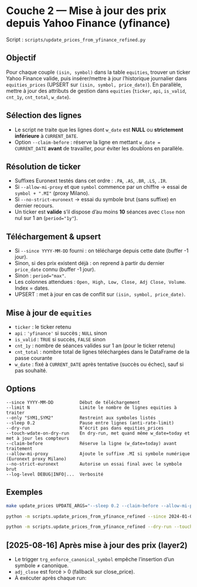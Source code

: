 # Couche 2 — Mise à jour des prix depuis Yahoo Finance (yfinance)

Script : `scripts/update_prices_from_yfinance_refined.py`

## Objectif
Pour chaque couple `(isin, symbol)` dans la table `equities`, trouver un ticker Yahoo Finance valide,
puis insérer/mettre à jour l’historique journalier dans `equities_prices` (UPSERT sur `(isin, symbol, price_date)`).
En parallèle, mettre à jour des attributs de gestion dans `equities` (`ticker`, `api`, `is_valid`, `cnt_1y`, `cnt_total`, `w_date`).

## Sélection des lignes
- Le script ne traite que les lignes dont `w_date` est **NULL** ou **strictement inférieure** à `CURRENT_DATE`.
- Option `--claim-before` : réserve la ligne en mettant `w_date = CURRENT_DATE` **avant** de travailler, pour éviter les doublons en parallèle.

## Résolution de ticker
- Suffixes Euronext testés dans cet ordre : `.PA`, `.AS`, `.BR`, `.LS`, `.IR`.
- Si `--allow-mi-proxy` et que `symbol` commence par un chiffre → essai de `symbol + ".MI"` (proxy Milano).
- Si `--no-strict-euronext` → essai du symbole brut (sans suffixe) en dernier recours.
- Un ticker est **valide** s’il dispose d’au moins **10** séances avec `Close` non nul sur 1 an (`period="1y"`).

## Téléchargement & upsert
- Si `--since YYYY-MM-DD` fourni : on télécharge depuis cette date (buffer -1 jour).
- Sinon, si des prix existent déjà : on reprend à partir du dernier `price_date` connu (buffer -1 jour).
- Sinon : `period="max"`.
- Les colonnes attendues : `Open, High, Low, Close, Adj Close, Volume`. Index = dates.
- UPSERT : met à jour en cas de conflit sur `(isin, symbol, price_date)`.

## Mise à jour de `equities`
- `ticker` : le ticker retenu
- `api` : `'yfinance'` si succès ; `NULL` sinon
- `is_valid` : `TRUE` si succès, `FALSE` sinon
- `cnt_1y` : nombre de séances valides sur 1 an (pour le ticker retenu)
- `cnt_total` : nombre total de lignes téléchargées dans le DataFrame de la passe courante
- `w_date` : fixé à `CURRENT_DATE` après tentative (succès ou échec), sauf si pas souhaité.

## Options
```
--since YYYY-MM-DD          Début de téléchargement
--limit N                   Limite le nombre de lignes equities à traiter
--only "SYM1,SYM2"          Restreint aux symboles listés
--sleep 0.2                 Pause entre lignes (anti-rate-limit)
--dry-run                   N’écrit pas dans equities_prices
--touch-wdate-on-dry-run    En dry-run, met quand même w_date=today et met à jour les compteurs
--claim-before              Réserve la ligne (w_date=today) avant traitement
--allow-mi-proxy            Ajoute le suffixe .MI si symbole numérique (Euronext proxy Milano)
--no-strict-euronext        Autorise un essai final avec le symbole brut
--log-level DEBUG|INFO|...  Verbosité
```

## Exemples
```bash
make update_prices UPDATE_ARGS="--sleep 0.2 --claim-before --allow-mi-proxy"

python -m scripts.update_prices_from_yfinance_refined --since 2024-01-01 --allow-mi-proxy --sleep 0.1

python -m scripts.update_prices_from_yfinance_refined --dry-run --touch-wdate-on-dry-run --only SAN --log-level DEBUG
```

## [2025-08-16] Après mise à jour des prix (layer2)
- Le trigger `trg_enforce_canonical_symbol` empêche l’insertion d’un symbole ≠ canonique.
- `adj_close` est forcé > 0 (fallback sur close_price).
- À exécuter après chaque run:
